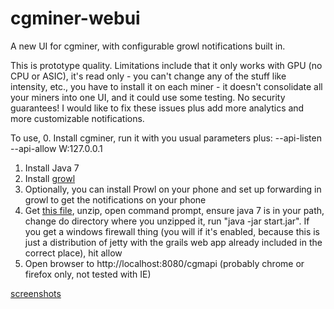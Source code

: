 cgminer-webui
=============

A new UI for cgminer, with configurable growl notifications built in.

This is prototype quality. Limitations include that it only works with GPU (no CPU or ASIC), it's read only - you can't
change any of the stuff like intensity, etc., you have to install it on each miner - it doesn't consolidate all your
miners into one UI, and it could use some testing. No security guarantees! I would like to fix these issues plus add
more analytics and more customizable notifications.

To use,
0. Install cgminer, run it with you usual parameters plus: --api-listen --api-allow W:127.0.0.1
1. Install Java 7
2. Install [growl](http://www.growlforwindows.com/gfw/)
3. Optionally, you can install Prowl on your phone and set up forwarding in growl to get the notifications on your phone
4. Get [this file](https://dl.dropboxusercontent.com/u/8425729/mining-webui-jetty.zip), unzip, open command prompt, ensure java 7
is in your path, change do directory where you unzipped it, run "java -jar start.jar". If you get a windows firewall
thing (you will if it's enabled, because this is just a distribution of jetty with the grails web app already included
in the correct place), hit allow
5. Open browser to http://localhost:8080/cgmapi (probably chrome or firefox only, not tested with IE)

[screenshots](http://imgur.com/a/0JpDX)
